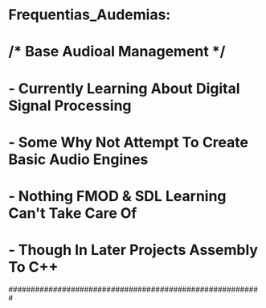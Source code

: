 #   Frequentias_Audemias:                               #
#                                                       #
#               /* Base Audioal Management */           #
#                                                       #
# - Currently Learning About Digital Signal Processing  #
# - Some Why Not Attempt To Create Basic Audio Engines  #
# - Nothing FMOD & SDL Learning Can't Take Care Of      #
# - Though In Later Projects Assembly To C++            #
#########################################################
